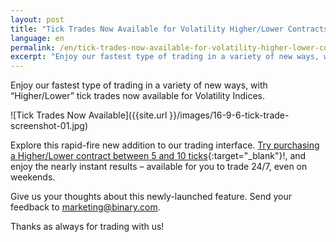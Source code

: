 ```yaml
---
layout: post
title: "Tick Trades Now Available for Volatility Higher/Lower Contracts"
language: en
permalink: /en/tick-trades-now-available-for-volatility-higher-lower-contracts/
excerpt: "Enjoy our fastest type of trading in a variety of new ways, with “Higher/Lower” tick trades now available for Volatility Indices..."
---
```


Enjoy our fastest type of trading in a variety of new ways, with “Higher/Lower” tick trades now available for Volatility Indices.

![Tick Trades Now Available]({{site.url }}/images/16-9-6-tick-trade-screenshot-01.jpg)

Explore this rapid-fire new addition to our trading interface. [Try purchasing a Higher/Lower contract between 5 and 10 ticks](https://www.binary.com/en/trading.html?currency=USD&market=volidx&duration_amount=5&duration_units=t&amount=10&amount_type=payout&expiry_type=duration&underlying=R_100&formname=higherlower&barrier=+9.78){:target="_blank"}!, and enjoy the nearly instant results – available for you to trade 24/7, even on weekends.

Give us your thoughts about this newly-launched feature. Send your feedback to marketing@binary.com.

Thanks as always for trading with us!


